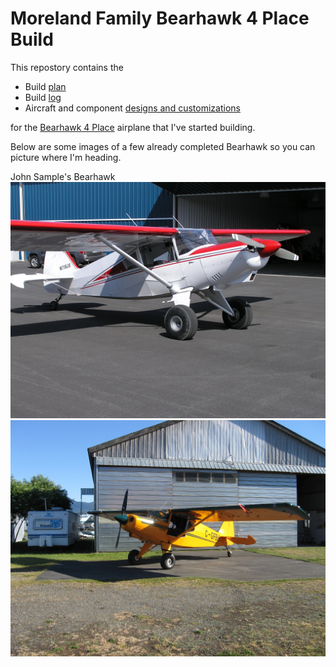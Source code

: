 # Moreland Family Bearhawk 4 Place Build

This repostory contains the 
 - Build [plan](plans/)
 - Build [log](logs/)
 - Aircraft and component [designs and customizations](designs/)
 
for the [Bearhawk 4 Place](http://https://bearhawkaircraft.com) airplane that I've started building.


Below are some images of a few already completed Bearhawk so you can picture where I'm heading.

John Sample's Bearhawk![](/assets/images/N719JS-1.jpg "John Sample's Bearhawk")
![](/assets/images/CGFBH1.jpg)


# 
